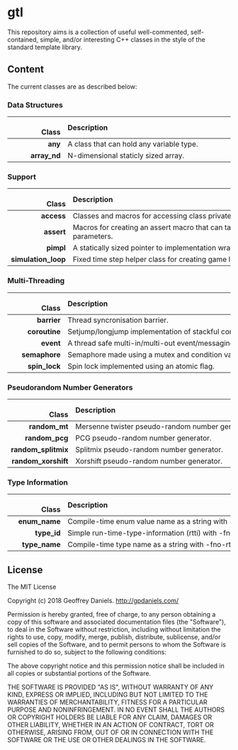
# gtl #

This repository aims is a collection of useful well-commented, self-contained, simple, and/or interesting C++ classes in the style of the standard template library.

## Content ##

The current classes are as described below:

### Data Structures ###

|               Class | Description                                                                                    |
|--------------------:|:-----------------------------------------------------------------------------------------------|
|             **any** | A class that can hold any variable type.                                                       |
|        **array_nd** | N-dimensional staticly sized array.                                                            |

### Support ###

|               Class | Description                                                                                    |
|--------------------:|:-----------------------------------------------------------------------------------------------|
|          **access** | Classes and macros for accessing class private members.                                        |
|          **assert** | Macros for creating an assert macro that can take an optional format string and parameters.    |
|           **pimpl** | A statically sized pointer to implementation wrapper.                                          |
| **simulation_loop** | Fixed time step helper class for creating game loops.                                          | 

### Multi-Threading ###

|               Class | Description                                                                                    |
|--------------------:|:-----------------------------------------------------------------------------------------------|
|         **barrier** | Thread syncronisation barrier.                                                                 |
|       **coroutine** | Setjump/longjump implementation of stackful coroutines.                                        |
|           **event** | A thread safe multi-in/multi-out event/messaging system.                                       |
|       **semaphore** | Semaphore made using a mutex and condition variable.                                           | 
|       **spin_lock** | Spin lock implemented using an atomic flag.                                                    | 

### Pseudorandom Number Generators ###

|               Class | Description                                                                                    |
|--------------------:|:-----------------------------------------------------------------------------------------------|
|       **random_mt** | Mersenne twister pseudo-random number generator.                                               | 
|      **random_pcg** | PCG pseudo-random number generator.                                                            | 
| **random_splitmix** | Splitmix pseudo-random number generator.                                                       | 
| **random_xorshift** | Xorshift pseudo-random number generator.                                                       | 

### Type Information ###

|               Class | Description                                                                                    |
|--------------------:|:-----------------------------------------------------------------------------------------------|
|       **enum_name** | Compile-time enum value name as a string with -fno-rtti.                                       |
|         **type_id** | Simple run-time-type-information (rtti) with -fno-rtti.                                        |
|       **type_name** | Compile-time type name as a string with -fno-rtti.                                             |


## License ##

The MIT License

Copyright (c) 2018 Geoffrey Daniels. http://gpdaniels.com/

Permission is hereby granted, free of charge, to any person obtaining a copy
of this software and associated documentation files (the "Software"), to deal
in the Software without restriction, including without limitation the rights
to use, copy, modify, merge, publish, distribute, sublicense, and/or sell
copies of the Software, and to permit persons to whom the Software is
furnished to do so, subject to the following conditions:

The above copyright notice and this permission notice shall be included in
all copies or substantial portions of the Software.

THE SOFTWARE IS PROVIDED "AS IS", WITHOUT WARRANTY OF ANY KIND, EXPRESS OR
IMPLIED, INCLUDING BUT NOT LIMITED TO THE WARRANTIES OF MERCHANTABILITY,
FITNESS FOR A PARTICULAR PURPOSE AND NONINFRINGEMENT. IN NO EVENT SHALL THE
AUTHORS OR COPYRIGHT HOLDERS BE LIABLE FOR ANY CLAIM, DAMAGES OR OTHER
LIABILITY, WHETHER IN AN ACTION OF CONTRACT, TORT OR OTHERWISE, ARISING FROM,
OUT OF OR IN CONNECTION WITH THE SOFTWARE OR THE USE OR OTHER DEALINGS IN
THE SOFTWARE.
